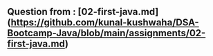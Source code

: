 ## Question from : [02-first-java.md] (https://github.com/kunal-kushwaha/DSA-Bootcamp-Java/blob/main/assignments/02-first-java.md)
